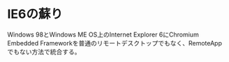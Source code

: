# IE6の蘇り

Windows 98とWindows ME OS上のInternet Explorer 6にChromium Embedded Frameworkを普通のリモートデスクトップでもなく、RemoteAppでもない方法で統合する。
